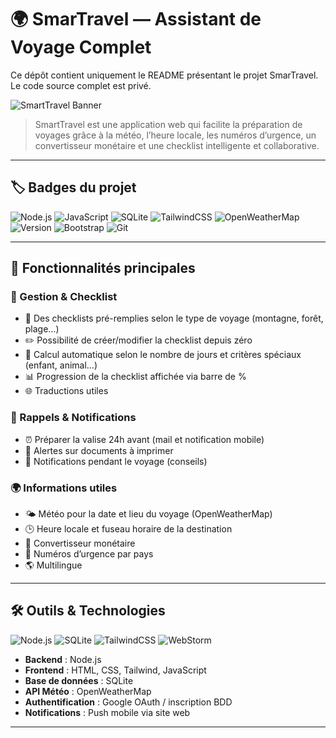 # 🌍 SmarTravel — Assistant de Voyage Complet
Ce dépôt contient uniquement le README présentant le projet SmarTravel. Le code source complet est privé.

![SmartTravel Banner](https://images.unsplash.com/photo-1507525428034-b723cf961d3e?auto=format&fit=crop&w=1500&q=80)

> SmartTravel est une application web qui facilite la préparation de voyages grâce à la météo, l’heure locale, les numéros d’urgence, un convertisseur monétaire et une checklist intelligente et collaborative.  

---

## 🏷 Badges du projet
![Node.js](https://img.shields.io/badge/Node.js-339933?style=for-the-badge&logo=node.js&logoColor=white)
![JavaScript](https://img.shields.io/badge/JavaScript-F7DF1E?style=for-the-badge&logo=javascript&logoColor=black)
![SQLite](https://img.shields.io/badge/SQLite-003B57?style=for-the-badge&logo=sqlite&logoColor=white)
![TailwindCSS](https://img.shields.io/badge/TailwindCSS-06B6D4?style=for-the-badge&logo=tailwind-css&logoColor=white)
![OpenWeatherMap](https://img.shields.io/badge/OpenWeatherMap-FF6F61?style=for-the-badge)
![Version](https://img.shields.io/badge/Version-1.0-blue?style=for-the-badge)
![Bootstrap](https://img.shields.io/badge/Bootstrap-563D7C?style=for-the-badge&logo=bootstrap&logoColor=white)
![Git](https://img.shields.io/badge/Git-F05032?style=for-the-badge&logo=git&logoColor=white)

---

## 🌟 Fonctionnalités principales

### 🧳 Gestion & Checklist
- 📝 Des checklists pré-remplies selon le type de voyage (montagne, forêt, plage…)  
- ✏️ Possibilité de créer/modifier la checklist depuis zéro  
- 📅 Calcul automatique selon le nombre de jours et critères spéciaux (enfant, animal…)  
- 📊 Progression de la checklist affichée via barre de %  
- 🌐 Traductions utiles 

### 🔔 Rappels & Notifications
- ⏰ Préparer la valise 24h avant (mail et notification mobile)  
- 📄 Alertes sur documents à imprimer  
- 🔔 Notifications pendant le voyage (conseils)  

### 🌍 Informations utiles
- 🌤 Météo pour la date et lieu du voyage (OpenWeatherMap)  
- 🕒 Heure locale et fuseau horaire de la destination  
- 💱 Convertisseur monétaire  
- 🚨 Numéros d’urgence par pays
- 🌎 Multilingue  


---

## 🛠 Outils & Technologies
![Node.js](https://skillicons.dev/icons?i=nodejs)
![SQLite](https://skillicons.dev/icons?i=sqlite)
![TailwindCSS](https://skillicons.dev/icons?i=tailwind)
![WebStorm](https://skillicons.dev/icons?i=webstorm)

- **Backend** : Node.js  
- **Frontend** : HTML, CSS, Tailwind, JavaScript  
- **Base de données** : SQLite  
- **API Météo** : OpenWeatherMap  
- **Authentification** : Google OAuth / inscription BDD  
- **Notifications** : Push mobile via site web  
---
